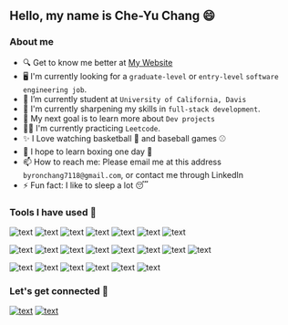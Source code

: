 ## Hello, my name is Che-Yu Chang 😄

### About me
- 🔍 Get to know me better at [My Website](https://bbchang-vancelot7789.vercel.app/)
- 🖥 I'm currently looking for a `graduate-level` or `entry-level` `software engineering job`.
- 🏫 I’m currently student at `University of California, Davis`
- 🌱 I'm currently sharpening my skills in `full-stack development`.
- 🥅 My next goal is to learn more about `Dev projects`
- 🏃‍♀️ I'm currently practicing `Leetcode`.
- ✨ I Love watching basketball 🏀 and baseball games ⚾
- 🤣 I hope to learn boxing one day 🥊
- 📫 How to reach me: Please email me at this address `byronchang7118@gmail.com`, or contact me through LinkedIn
- ⚡ Fun fact: I like to sleep a lot 😴


### Tools I have used 🧰

![text](https://img.shields.io/badge/Python-3776AB?style=for-the-badge&logo=python&logoColor=white)
![text](https://img.shields.io/badge/C++-00599C?style=for-the-badge&logo=c%2B%2B&logoColor=white)
![text](https://img.shields.io/badge/C-A8B9CC?style=for-the-badge&logo=c&logoColor=white)
![text](https://img.shields.io/badge/JavaScript-F7DF1E?style=for-the-badge&logo=javascript&logoColor=white)
![text](https://img.shields.io/badge/TypeScript-3178C6?style=for-the-badge&logo=typescript&logoColor=white)
![text](https://img.shields.io/badge/Kotlin-7F52FF?style=for-the-badge&logo=kotlin&logoColor=white)
![text](https://img.shields.io/badge/PyTorch-EE4C2C?style=for-the-badge&logo=pytorch&logoColor=white)


![text](https://img.shields.io/badge/React-61DAFB?style=for-the-badge&logo=react&logoColor=white)
![text](https://img.shields.io/badge/Next.js-000000?style=for-the-badge&logo=next.js&logoColor=white)
![text](https://img.shields.io/badge/Node.js-339933?style=for-the-badge&logo=node.js&logoColor=white)
![text](https://img.shields.io/badge/Flask-000000?style=for-the-badge&logo=flask&logoColor=white)
![text](https://img.shields.io/badge/Django-092E20?style=for-the-badge&logo=django&logoColor=white)
![text](https://img.shields.io/badge/Express-000000?style=for-the-badge&logo=express&logoColor=white)
![text](https://img.shields.io/badge/MUI-007FFF?style=for-the-badge&logo=mui&logoColor=white)
![text](https://img.shields.io/badge/Tailwind_CSS-06B6D4?style=for-the-badge&logo=tailwind-css&logoColor=white)

![text](https://img.shields.io/badge/MongoDB-47A248?style=for-the-badge&logo=mongodb&logoColor=white)
![text](https://img.shields.io/badge/PostgreSQL-4169E1?style=for-the-badge&logo=postgresql&logoColor=white)
![text](https://img.shields.io/badge/Docker-2496ED?style=for-the-badge&logo=docker&logoColor=white)
![text](https://img.shields.io/badge/Kubernetes-326CE5?style=for-the-badge&logo=kubernetes&logoColor=white)
![text](https://img.shields.io/badge/Vercel-000000?style=for-the-badge&logo=vercel&logoColor=white)
![text](https://img.shields.io/badge/GitHub_Pages-222222?style=for-the-badge&logo=github_pages&logoColor=white)

### Let's get connected 👊
[![text](https://img.shields.io/badge/LinkedIn-0077B5?style=for-the-badge&logo=linkedin&logoColor=white)](https://www.linkedin.com/in/che-yu-chang-9503301aa/)
[![text](https://img.shields.io/badge/Gmail-EA4335?style=for-the-badge&logo=gmail&logoColor=white)](byronchang7118@gmail.com)
